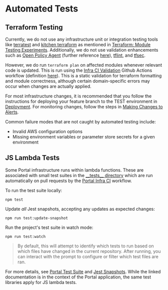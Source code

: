 # Automated Tests

## Terraform Testing

Currently, we do not use any infrastructure unit or integration testing tools like [terratest](https://terratest.gruntwork.io/) and [kitchen terraform](https://github.com/newcontext-oss/kitchen-terraform) as mentioned in [Terraform: Module Testing Experiments](https://www.terraform.io/docs/language/modules/testing-experiment.html). Additionally, we do not use validation enhancements such as [Open Policy Agent](https://www.openpolicyagent.org/docs/latest/terraform/) (further reference [here](https://blog.styra.com/blog/policy-based-infrastructure-guardrails-with-terraform-and-opa)), [tflint](https://github.com/terraform-linters/tflint), and [tfsec](https://tfsec.dev/).

However, we do run `terraform plan` on affected modules whenever relevant code is updated. This is run using the [Infra CI Validation](https://github.com/EOLWD/pfml/actions/workflows/infra-validate.yml) Github Actions workflow (definition [here](https://github.com/EOLWD/pfml/blob/main/.github/workflows/infra-validate.yml)). This is a static validation for terraform formatting and module correctness, although certain domain-specific errors may occur when changes are actually applied.

For most infrastructure changes, it is recommended that you follow the instructions for deploying your feature branch to the TEST environment in [Deployment](../deployment.md). For monitoring changes, follow the steps in [Making Changes to Alerts](./making-changes-to-alerts.md).

Common failure modes that are not caught by automated testing include:

- Invalid AWS configuration options
- Missing environment variables or parameter store secrets for a given environment

## JS Lambda Tests

Some Portal infrastructure runs within lambda functions. These are associated with small test suites in the [\_\_tests\_\_ directory](../../infra/portal/template/__tests__/) which are run automatically on pull requests by the [Portal Infra CI](../../.github/workflows/portal-infra-ci.yml) workflow.

To run the test suite locally:

```
npm test
```

Update _all_ Jest snapshots, accepting any updates as expected changes:

```
npm run test:update-snapshot
```

Run the project's test suite in watch mode:

```
npm run test:watch
```

> By default, this will attempt to identify which tests to run based on which files have changed in the current repository. After running, you can interact with the prompt to configure or filter which test files are ran.

For more details, see [Portal Test Suite](../docs/portal/tests.md) and [Jest Snapshots](../docs/portal/tests.md#Snapshot%20tests). While the linked documentation is in the context of the Portal application, the same test libraries apply for JS lambda tests.
